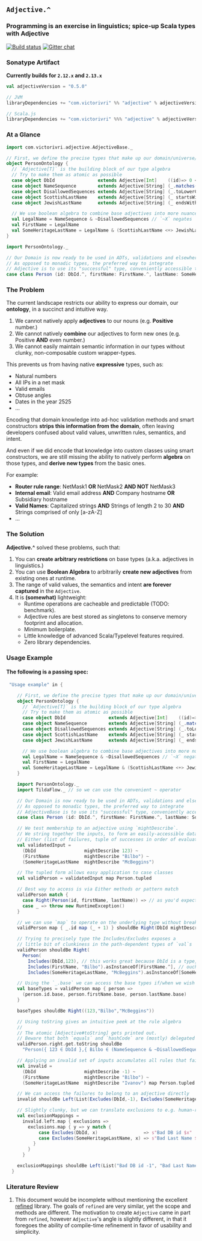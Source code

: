 ## `Adjective.^`

### Programming is an exercise in linguistics; spice-up Scala types with Adjective

[![Build status](https://circleci.com/gh/vivri/Adjective.svg?style=shield)](https://app.circleci.com/gh/vivri/Adjective)
[![Gitter chat](https://badges.gitter.im/gitterHQ/gitter.png)](https://gitter.im/Adjective-Scala/community#)

### Sonatype Artifact
__Currently builds for `2.12.x` and `2.13.x`__
```scala
val adjectiveVersion = "0.5.0"

// JVM
libraryDependencies += "com.victorivri" %% "adjective" % adjectiveVersion

// Scala.js
libraryDependencies += "com.victorivri" %%% "adjective" % adjectiveVersion
```

### At a Glance
```scala
import com.victorivri.adjective.AdjectiveBase._

// First, we define the precise types that make up our domain/universe/ontology
object PersonOntology {
  // `Adjective[T]` is the building block of our type algebra
  // Try to make them as atomic as possible
  case object DbId                extends Adjective[Int]    ((id)=> 0 <= id && id < 2000000)
  case object NameSequence        extends Adjective[String] (_.matches("^[A-Z][a-zA-Z]{1,31}$"))
  case object DisallowedSequences extends Adjective[String] (_.toLowerCase.contains("fbomb"))
  case object ScottishLastName    extends Adjective[String] (_ startsWith "Mc")
  case object JewishLastName      extends Adjective[String] (_ endsWith "berg")

  // We use boolean algebra to combine base adjectives into more nuanced adjectives
  val LegalName = NameSequence & ~DisallowedSequences // `~X` negates `X`
  val FirstName = LegalName
  val SomeHeritageLastName = LegalName & (ScottishLastName <+> JewishLastName) // `<+>` stands for Xor, ⊕ is the math notation
}

import PersonOntology._

// Our Domain is now ready to be used in ADTs, validations and elsewhere.
// As opposed to monadic types, the preferred way to integrate
// Adjective is to use its "successful" type, conveniently accessible through `_.^`
case class Person (id: DbId.^, firstName: FirstName.^, lastName: SomeHeritageLastName.^)
```

### The Problem

The current landscape restricts our ability to express our domain, our __ontology__, in a succinct and intuitive way.

1) We cannot natively apply __adjectives__ to our nouns (e.g. __Positive__ number.)
1) We cannot natively __combine__ our adjectives to form new ones (e.g. Positive __AND__ even number.)
1) We cannot easily maintain semantic information in our types without clunky, non-composable custom wrapper-types.

This prevents us from having native __expressive__ types, such as:

- Natural numbers
- All IPs in a net mask 
- Valid emails
- Obtuse angles
- Dates in the year 2525
- ...

Encoding that domain knowledge into ad-hoc validation methods and smart constructors __strips this information from the domain__, 
often leaving developers confused about valid values, unwritten rules, semantics, and intent. 

And even if we did encode that knowledge into custom classes using smart constructors, we are still missing the ability 
to natively perform __algebra__ on those types, and __derive new types__ from the basic ones.

For example:

- __Router rule range__: NetMask1 __OR__ NetMask2 __AND NOT__ NetMask3
- __Internal email__: Valid email address __AND__ Company hostname __OR__ Subsidiary hostname
- __Valid Names__: Capitalized strings __AND__ Strings of length 2 to 30 __AND__ Strings comprised of only [a-zA-Z]
- ...

### The Solution

__Adjective.^__ solved these problems, such that:

1) You can __create arbitrary restrictions__ on base types (a.k.a. adjectives in linguistics.)
1) You can use __Boolean Algebra__ to arbitrarily __create new adjectives__ from existing ones at runtime.
1) The range of valid values, the semantics and intent __are forever captured__ in the `Adjective`.
1) It is __(somewhat)__ lightweight:
    - Runtime operations are cacheable and predictable (TODO: benchmark).
    - Adjective rules are best stored as singletons to conserve memory footprint and allocation.
    - Minimum boilerplate. 
    - Little knowledge of advanced Scala/Typelevel features required.
    - Zero library dependencies.

### Usage Example

#### The following is a passing spec:

```scala
 "Usage example" in {

    // First, we define the precise types that make up our domain/universe/ontology
    object PersonOntology {
      // `Adjective[T]` is the building block of our type algebra
      // Try to make them as atomic as possible
      case object DbId                extends Adjective[Int]    ((id)=> 0 <= id && id < 2000000)
      case object NameSequence        extends Adjective[String] (_.matches("^[A-Z][a-zA-Z]{1,31}$"))
      case object DisallowedSequences extends Adjective[String] (_.toLowerCase.contains("fbomb"))
      case object ScottishLastName    extends Adjective[String] (_ startsWith "Mc")
      case object JewishLastName      extends Adjective[String] (_ endsWith "berg")

      // We use boolean algebra to combine base adjectives into more nuanced adjectives
      val LegalName = NameSequence & ~DisallowedSequences // `~X` negates `X`
      val FirstName = LegalName
      val SomeHeritageLastName = LegalName & (ScottishLastName <+> JewishLastName) // `<+>` stands for Xor, ⊕ is the math notation
    }

    import PersonOntology._
    import TildaFlow._ // so we can use the convenient ~ operator

    // Our Domain is now ready to be used in ADTs, validations and elsewhere.
    // As opposed to monadic types, the preferred way to integrate
    // AdjectiveBase is to use its "successful" type, conveniently accessible through `_.^`
    case class Person (id: DbId.^, firstName: FirstName.^, lastName: SomeHeritageLastName.^)

    // We test membership to an adjective using `mightDescribe`.
    // We string together the inputs, to form an easily-accessible data structure:
    // Either (list of failures, tuple of successes in order of evaluation)
    val validatedInput =
      (DbId                  mightDescribe 123) ~
      (FirstName             mightDescribe "Bilbo") ~
      (SomeHeritageLastName  mightDescribe "McBeggins")

    // The tupled form allows easy application to case classes
    val validPerson = validatedInput map Person.tupled

    // Best way to access is via Either methods or pattern match
    validPerson match {
      case Right(Person(id, firstName, lastName)) => // as you'd expect
      case _ => throw new RuntimeException()
    }

    // we can use `map` to operate on the underlying type without breaking the flow
    validPerson map { _.id map (_ + 1) } shouldBe Right(DbId mightDescribe 124)

    // Trying to precisely type the Includes/Excludes exposes a
    // little bit of clunkiness in the path-dependent types of `val`s
    validPerson shouldBe Right(
      Person(
        Includes(DbId,123), // this works great because DbId is a type, not a `val`
        Includes(FirstName, "Bilbo").asInstanceOf[FirstName.^], // ouch!
        Includes(SomeHeritageLastName, "McBeggins").asInstanceOf[SomeHeritageLastName.^])) // one more ouch.

    // Using the `_.base` we can access the base types if/when we wish
    val baseTypes = validPerson map { person =>
      (person.id.base, person.firstName.base, person.lastName.base)
    }

    baseTypes shouldBe Right((123,"Bilbo","McBeggins"))

    // Using toString gives an intuitive peek at the rule algebra
    //
    // The atomic [Adjective#toString] gets printed out.
    // Beware that both `equals` and `hashCode` are (mostly) delegated to the `toString` implementation
    validPerson.right.get.toString shouldBe
      "Person({ 123 ∈ DbId },{ Bilbo ∈ (NameSequence & ~DisallowedSequences) },{ McBeggins ∈ ((NameSequence & ~DisallowedSequences) & (ScottishLastName ⊕ JewishLastName)) })"

    // Applying an invalid set of inputs accumulates all rules that failed
    val invalid =
      (DbId                  mightDescribe -1) ~
      (FirstName             mightDescribe "Bilbo") ~
      (SomeHeritageLastName  mightDescribe "Ivanov") map Person.tupled

    // We can access the failures to belong to an adjective directly
    invalid shouldBe Left(List(Excludes(DbId,-1), Excludes(SomeHeritageLastName, "Ivanov")))

    // Slightly clunky, but we can translate exclusions to e.g. human-readable validation strings - or anything else
    val exclusionMappings =
      invalid.left.map { exclusions =>
        exclusions.map { y => y match {
            case Excludes(DbId, x)                 => s"Bad DB id $x"
            case Excludes(SomeHeritageLastName, x) => s"Bad Last Name $x"
          }
        }
      }

    exclusionMappings shouldBe Left(List("Bad DB id -1", "Bad Last Name Ivanov"))
  }
```

### Literature Review

1) This document would be incomplete without mentioning the excellent [refined](https://github.com/fthomas/refined)
library. The goals of `refined` are very similar, yet the scope and methods are different. The motivation to create
`Adjective` came in part from `refined`, however `Adjective`'s angle is slightly different, in that it foregoes the ability of compile-time refinement in favor of usability and simplicity.
